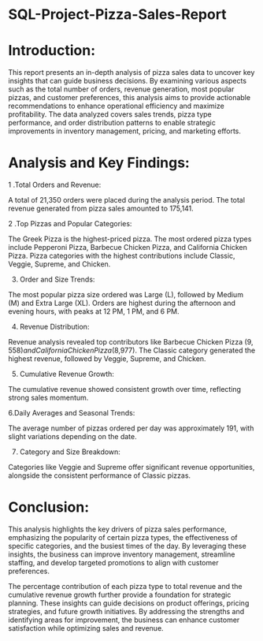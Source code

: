 # SQL-Project-Pizza-Sales-Report
# Introduction:
This report presents an in-depth analysis of pizza sales data to uncover key insights that can guide business decisions. By examining various aspects such as the total number of orders, revenue generation, most popular pizzas, and customer preferences, this analysis aims to provide actionable recommendations to enhance operational efficiency and maximize profitability. The data analyzed covers sales trends, pizza type performance, and order distribution patterns to enable strategic improvements in inventory management, pricing, and marketing efforts.

# Analysis and Key Findings:

1 .Total Orders and Revenue:

A total of 21,350 orders were placed during the analysis period.
The total revenue generated from pizza sales amounted to 175,141.

2 .Top Pizzas and Popular Categories:

The Greek Pizza is the highest-priced pizza.
The most ordered pizza types include Pepperoni Pizza, Barbecue Chicken Pizza, and California Chicken Pizza.
Pizza categories with the highest contributions include Classic, Veggie, Supreme, and Chicken.

3. Order and Size Trends:

The most popular pizza size ordered was Large (L), followed by Medium (M) and Extra Large (XL).
Orders are highest during the afternoon and evening hours, with peaks at 12 PM, 1 PM, and 6 PM.

4. Revenue Distribution:

Revenue analysis revealed top contributors like Barbecue Chicken Pizza ($9,558) and California Chicken Pizza ($8,977).
The Classic category generated the highest revenue, followed by Veggie, Supreme, and Chicken.

5. Cumulative Revenue Growth:

The cumulative revenue showed consistent growth over time, reflecting strong sales momentum.

6.Daily Averages and Seasonal Trends:

The average number of pizzas ordered per day was approximately 191, with slight variations depending on the date.

7. Category and Size Breakdown:

Categories like Veggie and Supreme offer significant revenue opportunities, alongside the consistent performance of Classic pizzas.

# Conclusion:
This analysis highlights the key drivers of pizza sales performance, emphasizing the popularity of certain pizza types, the effectiveness of specific categories, and the busiest times of the day. By leveraging these insights, the business can improve inventory management, streamline staffing, and develop targeted promotions to align with customer preferences.

The percentage contribution of each pizza type to total revenue and the cumulative revenue growth further provide a foundation for strategic planning. These insights can guide decisions on product offerings, pricing strategies, and future growth initiatives. By addressing the strengths and identifying areas for improvement, the business can enhance customer satisfaction while optimizing sales and revenue.
